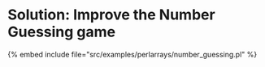 # Solution: Improve the Number Guessing game


{% embed include file="src/examples/perlarrays/number_guessing.pl" %}



